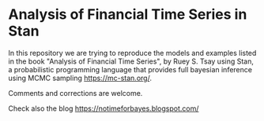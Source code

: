 # Analysis of Financial Time Series in Stan
In this repository we are trying to reproduce the models and examples listed in the book "Analysis of Financial Time Series", by Ruey S. Tsay using Stan, a probabilistic programming language that provides full bayesian inference using MCMC sampling https://mc-stan.org/.

Comments and corrections are welcome.

Check also the blog https://notimeforbayes.blogspot.com/
